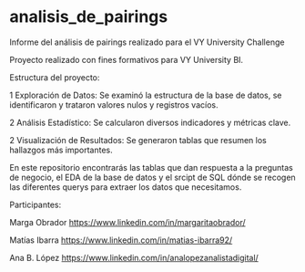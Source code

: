 # analisis_de_pairings
Informe del análisis de pairings realizado para el VY University Challenge

Proyecto realizado con fines formativos para VY University BI. 

Estructura del proyecto:

  1  Exploración de Datos: Se examinó la estructura de la base de datos, se identificaron y trataron valores nulos y registros vacíos.
  
  2  Análisis Estadístico: Se calcularon diversos indicadores y métricas clave.
  
  2  Visualización de Resultados: Se generaron tablas que resumen los hallazgos más importantes.


En este repositorio encontrarás las tablas que dan respuesta a la preguntas de negocio, el EDA de la base de datos y el srcipt de SQL dónde se recogen las diferentes querys para extraer los datos que necesitamos. 



Participantes:

Marga Obrador
https://www.linkedin.com/in/margaritaobrador/

Matías Ibarra
https://www.linkedin.com/in/matias-ibarra92/

Ana B. López
https://www.linkedin.com/in/analopezanalistadigital/

